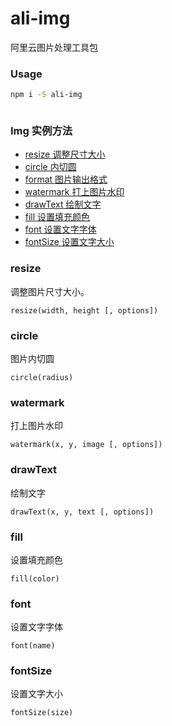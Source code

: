 # ali-img

阿里云图片处理工具包

### Usage

```bash
npm i -S ali-img
```

```javascript

```

### Img 实例方法

- [resize 调整尺寸大小](#resize)
- [circle 内切圆](#circle)
- [format 图片输出格式](#format)
- [watermark 打上图片水印](#watermark)
- [drawText 绘制文字](#drawtext)
- [fill 设置填充颜色](#fill)
- [font 设置文字字体](#font)
- [fontSize 设置文字大小](#fontsize)

### resize

调整图片尺寸大小。

`resize(width, height [, options])`

### circle

图片内切圆

`circle(radius)`

### watermark

打上图片水印

`watermark(x, y, image [, options])`

### drawText

绘制文字

`drawText(x, y, text [, options])`

### fill

设置填充颜色

`fill(color)`

### font

设置文字字体

`font(name)`

### fontSize

设置文字大小

`fontSize(size)`

